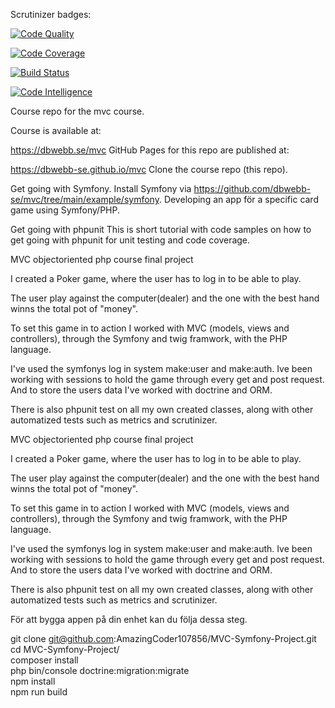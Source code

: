Scrutinizer badges:

<a href="https://scrutinizer-ci.com/g/AmazingCoder107856/MVC-Symfony-Project/?branch=main"><img src="https://scrutinizer-ci.com/g/AmazingCoder107856/MVC-Symfony-Project/badges/quality-score.png?b=main" alt="Code Quality"></a>

<a href="https://scrutinizer-ci.com/g/AmazingCoder107856/MVC-Symfony-Project/?branch=main"><img src="https://scrutinizer-ci.com/g/AmazingCoder107856/MVC-Symfony-Project/badges/coverage.png?b=main" alt="Code Coverage"></a>

<a href="https://scrutinizer-ci.com/g/AmazingCoder107856/MVC-Symfony-Project/?branch=main"><img src="https://scrutinizer-ci.com/g/AmazingCoder107856/MVC-Symfony-Project/badges/build.png?b=main" alt="Build Status"></a>

<a href="https://scrutinizer-ci.com/g/AmazingCoder107856/MVC-Symfony-Project/?branch=main"><img src="https://scrutinizer-ci.com/g/AmazingCoder107856/MVC-Symfony-Project/badges/code-intelligence.svg?b=main" alt="Code Intelligence"></a>

Course repo for the mvc course.

Course is available at:

https://dbwebb.se/mvc
GitHub Pages for this repo are published at:

https://dbwebb-se.github.io/mvc
Clone the course repo (this repo).

Get going with Symfony. Install Symfony via https://github.com/dbwebb-se/mvc/tree/main/example/symfony. Developing an app för a specific card game using Symfony/PHP.

Get going with phpunit
This is short tutorial with code samples on how to get going with phpunit for unit testing and code coverage.

MVC objectoriented php course final project

I created a Poker game, where the user has to log in to be able to play.

The user play against the computer(dealer) and the one with the best hand winns the total pot of "money".

To set this game in to action I worked with MVC (models, views and controllers), through the Symfony and twig framwork, with the PHP language.

I've used the symfonys log in system make:user and make:auth. Ive been working with sessions to hold the game through every get and post request. And to store the users data I've worked with doctrine and ORM.

There is also phpunit test on all my own created classes, along with other automatized tests such as metrics and scrutinizer.

MVC objectoriented php course final project

I created a Poker game, where the user has to log in to be able to play.

The user play against the computer(dealer) and the one with the best hand winns the total pot of "money".

To set this game in to action I worked with MVC (models, views and controllers), through the Symfony and twig framwork, with the PHP language.

I've used the symfonys log in system make:user and make:auth. Ive been working with sessions to hold the game through every get and post request. And to store the users data I've worked with doctrine and ORM.

There is also phpunit test on all my own created classes, along with other automatized tests such as metrics and scrutinizer.

För att bygga appen på din enhet kan du följa dessa steg.

git clone git@github.com:AmazingCoder107856/MVC-Symfony-Project.git <br>
cd MVC-Symfony-Project/ <br>
composer install <br>
php bin/console doctrine:migration:migrate <br>
npm install <br>
npm run build <br>

